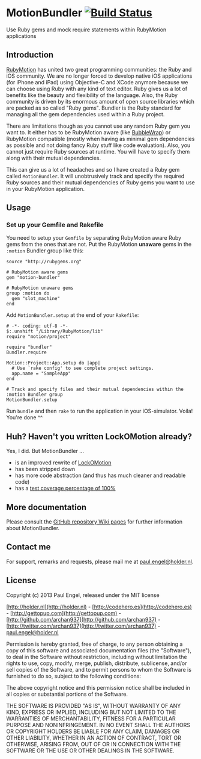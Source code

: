 # MotionBundler [![Build Status](https://secure.travis-ci.org/archan937/motion-bundler.png)](http://travis-ci.org/archan937/motion-bundler)

Use Ruby gems and mock require statements within RubyMotion applications

## Introduction

[RubyMotion](http://www.rubymotion.com) has united two great programming communities: the Ruby and iOS community. We are no longer forced to develop native iOS applications (for iPhone and iPad) using Objective-C and XCode anymore because we can choose using Ruby with any kind of text editor. Ruby gives us a lot of benefits like the beauty and flexibility of the language. Also, the Ruby community is driven by its enormous amount of open source libraries which are packed as so called "Ruby gems". Bundler is the Ruby standard for managing all the gem dependencies used within a Ruby project.

There are limitations though as you cannot use any random Ruby gem you want to. It either has to be RubyMotion aware (like [BubbleWrap](https://github.com/rubymotion/BubbleWrap)) or RubyMotion compatible (mostly when having as minimal gem dependencies as possible and not doing fancy Ruby stuff like code evaluation). Also, you cannot just require Ruby sources at runtime. You will have to specify them along with their mutual dependencies.

This can give us a lot of headaches and so I have created a Ruby gem called `MotionBundler`. It will unobtrusively track and specify the required Ruby sources and their mutual dependencies of Ruby gems you want to use in your RubyMotion application.

## Usage

### Set up your Gemfile and Rakefile

You need to setup your `Gemfile` by separating RubyMotion aware Ruby gems from the ones that are not. Put the RubyMotion **unaware** gems in the `:motion` Bundler group like this:

    source "http://rubygems.org"

    # RubyMotion aware gems
    gem "motion-bundler"

    # RubyMotion unaware gems
    group :motion do
      gem "slot_machine"
    end

Add `MotionBundler.setup` at the end of your `Rakefile`:

    # -*- coding: utf-8 -*-
    $:.unshift "/Library/RubyMotion/lib"
    require "motion/project"

    require "bundler"
    Bundler.require

    Motion::Project::App.setup do |app|
      # Use `rake config' to see complete project settings.
      app.name = "SampleApp"
    end

    # Track and specify files and their mutual dependencies within the :motion Bundler group
    MotionBundler.setup

Run `bundle` and then `rake` to run the application in your iOS-simulator. Voila! You're done ^^

## Huh? Haven't you written LockOMotion already?

Yes, I did. But MotionBundler ...

* is an improved rewrite of [LockOMotion](https://github.com/archan937/lock-o-motion)
* has been stripped down
* has more code abstraction (and thus has much cleaner and readable code)
* has a [test coverage percentage of 100%](https://travis-ci.org/archan937/motion-bundler)

## More documentation

Please consult the [GitHub repository Wiki pages](https://github.com/archan937/motion-bundler/wiki) for further information about MotionBundler.

## Contact me

For support, remarks and requests, please mail me at [paul.engel@holder.nl](mailto:paul.engel@holder.nl).

## License

Copyright (c) 2013 Paul Engel, released under the MIT license

[http://holder.nl](http://holder.nl) - [http://codehero.es](http://codehero.es) - [http://gettopup.com](http://gettopup.com) - [http://github.com/archan937](http://github.com/archan937) - [http://twitter.com/archan937](http://twitter.com/archan937) - [paul.engel@holder.nl](mailto:paul.engel@holder.nl)

Permission is hereby granted, free of charge, to any person obtaining a copy of this software and associated documentation files (the "Software"), to deal in the Software without restriction, including without limitation the rights to use, copy, modify, merge, publish, distribute, sublicense, and/or sell copies of the Software, and to permit persons to whom the Software is furnished to do so, subject to the following conditions:

The above copyright notice and this permission notice shall be included in all copies or substantial portions of the Software.

THE SOFTWARE IS PROVIDED "AS IS", WITHOUT WARRANTY OF ANY KIND, EXPRESS OR IMPLIED, INCLUDING BUT NOT LIMITED TO THE WARRANTIES OF MERCHANTABILITY, FITNESS FOR A PARTICULAR PURPOSE AND NONINFRINGEMENT. IN NO EVENT SHALL THE AUTHORS OR COPYRIGHT HOLDERS BE LIABLE FOR ANY CLAIM, DAMAGES OR OTHER LIABILITY, WHETHER IN AN ACTION OF CONTRACT, TORT OR OTHERWISE, ARISING FROM, OUT OF OR IN CONNECTION WITH THE SOFTWARE OR THE USE OR OTHER DEALINGS IN THE SOFTWARE.